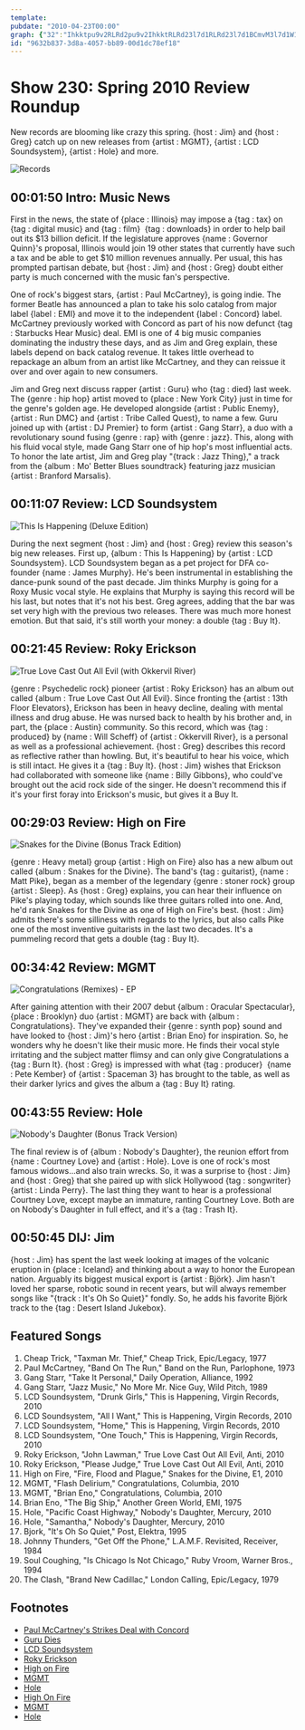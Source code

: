 ```yaml
---
template: 
pubdate: "2010-04-23T00:00"
graph: {"32":"Ihkktpu9v2RLRd2pu9v2IhkktRLRd23l7d1RLRd23l7d1BCmvM3l7d1W1ee1LfmgFtxgy78nvgxtxgy7LfmgFlSKjOLeG1MYg4xoCd3L9Yg4xo3TmBdYg4xoYg4xojaxol3TmBdczF1A13xCd3TmBd3TmBdhENCR3TmBdCd3L92b3yDLeG1M0VHqBLeG1MLeG1MjVH9KBMefyLeG1M0E3bs0VHqB0VHqBjfznK0E3bsjfznK","109":"BJAvGylHOrRQUz8ylHOrBMj9xylHOr97qipRQUz8RQUz8gH9ZhBMj9xLrb0tLrb0tgH9ZhLrb0tqKtDx97qipBHm1G97qipX6cfd","217":"BQsAMcgmAUcgmAUxorJfVerxixorJfBQsAMX6cfdBHm1GBQsAMIBMmekttTx","IJ":"97qipX6cfd97qipBHm1G97qipsTYTyfHg48sTYTyTSy5AfHg48","1CF":"6nJGgdE2pr6nJGgBAFfd6nJGgs2HsM97qipBAFfd3jrd1s2HsMcAjFLs2HsMBLZjRcAjFL97qipBHm1G97qipX6cfd","1LU":"6efhf7Y5sT6efhfR8rnJ6efhfzv3wj97qipR8rnJR8rnJgMit63koZSR8rnJX6cfdgMit697qipBHm1G3koZSVwD7FVwD7FqEEna","2CL":"BKTk3pqzdEBKTk3qYVo9"}
id: "9632b837-3d8a-4057-bb89-00d1dc78ef18"
---
```






# Show 230: Spring 2010 Review Roundup

New records are blooming like crazy this spring. {host : Jim} and {host : Greg} catch up on new releases from {artist : MGMT}, {artist : LCD Soundsystem}, {artist : Hole} and more.

![Records](https://static.soundopinions.org/images/2010/vinyl%20records.jpg)



## 00:01:50 Intro: Music News

First in the news, the state of {place : Illinois} may impose a {tag : tax} on {tag : digital music} and {tag : film}  {tag : downloads} in order to help bail out its $13 billion deficit. If the legislature approves {name : Governor Quinn}'s proposal, Illinois would join 19 other states that currently have such a tax and be able to get $10 million revenues annually. Per usual, this has prompted partisan debate, but {host : Jim} and {host : Greg} doubt either party is much concerned with the music fan's perspective.

One of rock's biggest stars, {artist : Paul McCartney}, is going indie. The former Beatle has announced a plan to take his solo catalog from major label {label : EMI} and move it to the independent {label : Concord} label. McCartney previously worked with Concord as part of his now defunct {tag : Starbucks Hear Music} deal. EMI is one of 4 big music companies dominating the industry these days, and as Jim and Greg explain, these labels depend on back catalog revenue. It takes little overhead to repackage an album from an artist like McCartney, and they can reissue it over and over again to new consumers.

Jim and Greg next discuss rapper {artist : Guru} who {tag : died} last week. The {genre : hip hop} artist moved to {place : New York City} just in time for the genre's golden age. He developed alongside {artist : Public Enemy}, {artist : Run DMC} and {artist : Tribe Called Quest}, to name a few. Guru joined up with {artist : DJ Premier} to form {artist : Gang Starr}, a duo with a revolutionary sound fusing {genre : rap} with {genre : jazz}. This, along with his fluid vocal style, made Gang Starr one of hip hop's most influential acts. To honor the late artist, Jim and Greg play "{track : Jazz Thing}," a track from the {album : Mo' Better Blues soundtrack} featuring jazz musician {artist : Branford Marsalis}.



## 00:11:07 Review: LCD Soundsystem

![This Is Happening (Deluxe Edition)](https://static.soundopinions.org/assets/230/IJ0.jpg)

During the next segment {host : Jim} and {host : Greg} review this season's big new releases. First up, {album : This Is Happening} by {artist : LCD Soundsystem}. LCD Soundsystem began as a pet project for DFA co-founder {name : James Murphy}. He's been instrumental in establishing the dance-punk sound of the past decade. Jim thinks Murphy is going for a Roxy Music vocal style. He explains that Murphy is saying this record will be his last, but notes that it's not his best. Greg agrees, adding that the bar was set very high with the previous two releases. There was much more honest emotion. But that said, it's still worth your money: a double {tag : Buy It}.



## 00:21:45 Review: Roky Erickson

![True Love Cast Out All Evil (with Okkervil River)](https://static.soundopinions.org/assets/230/1090.jpg)

{genre : Psychedelic rock} pioneer {artist : Roky Erickson} has an album out called {album : True Love Cast Out All Evil}. Since fronting the {artist : 13th Floor Elevators}, Erickson has been in heavy decline, dealing with mental illness and drug abuse. He was nursed back to health by his brother and, in part, the {place : Austin} community. So this record, which was {tag : produced} by {name : Will Scheff} of {artist : Okkervill River}, is a personal as well as a professional achievement. {host : Greg} describes this record as reflective rather than howling. But, it's beautiful to hear his voice, which is still intact. He gives it a {tag : Buy It}. {host : Jim} wishes that Erickson had collaborated with someone like {name : Billy Gibbons}, who could've brought out the acid rock side of the singer. He doesn't recommend this if it's your first foray into Erickson's music, but gives it a Buy It.



## 00:29:03 Review: High on Fire

![Snakes for the Divine (Bonus Track Edition)](https://static.soundopinions.org/assets/230/1CF0.jpg)

{genre : Heavy metal} group {artist : High on Fire} also has a new album out called {album : Snakes for the Divine}. The band's {tag : guitarist}, {name : Matt Pike}, began as a member of the legendary {genre : stoner rock} group {artist : Sleep}. As {host : Greg} explains, you can hear their influence on Pike's playing today, which sounds like three guitars rolled into one. And, he'd rank Snakes for the Divine as one of High on Fire's best. {host : Jim} admits there's some silliness with regards to the lyrics, but also calls Pike one of the most inventive guitarists in the last two decades. It's a pummeling record that gets a double {tag : Buy It}.



## 00:34:42 Review: MGMT

![Congratulations (Remixes) - EP](https://static.soundopinions.org/assets/230/1LU0.jpg)

After gaining attention with their 2007 debut {album : Oracular Spectacular}, {place : Brooklyn} duo {artist : MGMT} are back with {album : Congratulations}. They've expanded their {genre : synth pop} sound and have looked to {host : Jim}'s hero {artist : Brian Eno} for inspiration. So, he wonders why he doesn't like their music more. He finds their vocal style irritating and the subject matter flimsy and can only give Congratulations a {tag : Burn It}. {host : Greg} is impressed with what {tag : producer}  {name : Pete Kember} of {artist : Spaceman 3} has brought to the table, as well as their darker lyrics and gives the album a {tag : Buy It} rating.



## 00:43:55 Review: Hole

![Nobody's Daughter (Bonus Track Version)](https://static.soundopinions.org/assets/230/2170.jpg)

The final review is of {album : Nobody's Daughter}, the reunion effort from {name : Courtney Love} and {artist : Hole}. Love is one of rock's most famous widows...and also train wrecks. So, it was a surprise to {host : Jim} and {host : Greg} that she paired up with slick Hollywood {tag : songwriter}  {artist : Linda Perry}. The last thing they want to hear is a professional Courtney Love, except maybe an immature, ranting Courtney Love. Both are on Nobody's Daughter in full effect, and it's a {tag : Trash It}.



## 00:50:45 DIJ: Jim

{host : Jim} has spent the last week looking at images of the volcanic eruption in {place : Iceland} and thinking about a way to honor the European nation. Arguably its biggest musical export is {artist : Björk}. Jim hasn't loved her sparse, robotic sound in recent years, but will always remember songs like "{track : It's Oh So Quiet}" fondly. So, he adds his favorite Björk track to the {tag : Desert Island Jukebox}.



## Featured Songs

1. Cheap Trick, "Taxman Mr. Thief," Cheap Trick, Epic/Legacy, 1977
2. Paul McCartney, "Band On The Run," Band on the Run, Parlophone, 1973
3. Gang Starr, "Take It Personal," Daily Operation, Alliance, 1992
4. Gang Starr, "Jazz Music," No More Mr. Nice Guy, Wild Pitch, 1989
5. LCD Soundsystem, "Drunk Girls," This is Happening, Virgin Records, 2010
6. LCD Soundsystem, "All I Want," This is Happening, Virgin Records, 2010
7. LCD Soundsystem, "Home," This is Happening, Virgin Records, 2010
8. LCD Soundsystem, "One Touch," This is Happening, Virgin Records, 2010
9. Roky Erickson, "John Lawman," True Love Cast Out All Evil, Anti, 2010
10. Roky Erickson, "Please Judge," True Love Cast Out All Evil, Anti, 2010
11. High on Fire, "Fire, Flood and Plague," Snakes for the Divine, E1, 2010
12. MGMT, "Flash Delirium," Congratulations, Columbia, 2010
13. MGMT, "Brian Eno," Congratulations, Columbia, 2010
14. Brian Eno, "The Big Ship," Another Green World, EMI, 1975
15. Hole, "Pacific Coast Highway," Nobody's Daughter, Mercury, 2010
16. Hole, "Samantha," Nobody's Daughter, Mercury, 2010
17. Bjork, "It's Oh So Quiet," Post, Elektra, 1995
18. Johnny Thunders, "Get Off the Phone," L.A.M.F. Revisited, Receiver, 1984
19. Soul Coughing, "Is Chicago Is Not Chicago," Ruby Vroom, Warner Bros., 1994
20. The Clash, "Brand New Cadillac," London Calling, Epic/Legacy, 1979



## Footnotes

- [Paul McCartney's Strikes Deal with Concord](http://www.nytimes.com/2010/04/21/business/21paul.html)
- [Guru Dies](http://pitchfork.com/news/38546-rip-guru-of-gang-starr/)
- [LCD Soundsystem](http://lcdsoundsystem.com/main/)
- [Roky Erickson](https://itunes.apple.com/us/artist/roky-erickson/id6833539)
- [High on Fire](http://highonfire.net/)
- [MGMT](http://whoismgmt.com/visualize#_=_)
- [Hole](https://www.facebook.com/Hole/)
- [High On Fire](http://highonfire.net/)
- [MGMT](http://whoismgmt.com/visualize#_=_)
- [Hole](https://www.facebook.com/Hole)